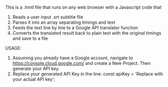 This is a .hmtl file that runs on any web browser with a Javascript code that 
1) Reads a user input .srt subtitle file
2) Parses it into an array separating timings and text
3) Feeds the text line by line to a Google API translator function
4) Converts the translated result back to plain text with the original timings and save to a file

USAGE: 
1) Assuming you already have a Google account, navigate to https://console.cloud.google.com/ and create a New Project. Then generate your API key.
2) Replace your generated API Key in the line: const apiKey = 'Replace with your actual API key'; 
